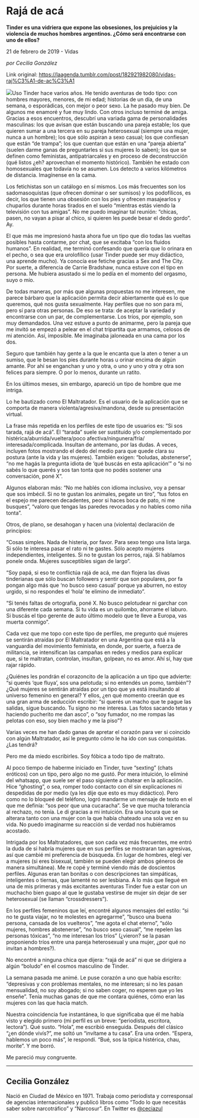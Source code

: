 # Rajá de acá

**Tinder es una vidriera que expone las obsesiones, los prejuicios y la violencia de muchos hombres argentinos. ¿Cómo será encontrarse con uno de ellos?**

21 de febrero de 2019 - Vidas

_por Cecilia González_

Link original: https://laagenda.tumblr.com/post/182921982080/vidas-raj%C3%A1-de-ac%C3%A1

![](https://64.media.tumblr.com/19453e5bfb3352add8447da443cc39eb/362682894be13ec2-1d/s500x750/83d2768c72f9d3f7770b875f9455c36627e9070f.jpg)Uso
Tinder hace varios años. He tenido aventuras de todo tipo: con
hombres mayores, menores, de mi edad; historias de un día, de una
semana, o esporádicas, con mejor o peor sexo. La he pasado muy bien.
De algunos me enamoré y fue muy lindo. Con otros incluso terminé de
amiga. Gracias a esos encuentros, descubrí una variada gama de
personalidades masculinas: los que avisan que están buscando una
pareja estable; los que quieren sumar a una tercera en su pareja
heterosexual (siempre una mujer, nunca a un hombre); los que sólo
aspiran a sexo casual; los que confiesan que están “de trampa”;
los que cuentan que están en una “pareja abierta” (suelen darme
ganas de preguntarles si sus mujeres lo saben); los que se definen
como feministas, antipatriarcales y en proceso de deconstrucción
(qué listos ¿eh? aprovechan el momento histórico). También he
estado con homosexuales que todavía no se asumen. Los detecto a
varios kilómetros de distancia. Imagínense en la cama.

Los
fetichistas son un catálogo en sí mismos. Los más frecuentes son
los sadomasoquistas (que ofrecen dominar o ser sumisos) y los
podofílicos, es decir, los que tienen una obsesión con los pies y
ofrecen masajearlos y chuparlos durante horas tirados en el suelo
“mientras estás viendo la televisión con tus amigas”. No me
puedo imaginar tal reunión: “chicas, pasen, no vayan a pisar al
chico, si quieren les puede besar el dedo gordo”. Ay.

El
que más me impresionó hasta ahora fue un tipo que dio todas las
vueltas posibles hasta contarme, por chat, que se excitaba “con los
fluidos humanos”. En realidad, me terminó confesando que quería
que lo orinara en el pecho, o sea que era urolofílico (usar Tinder
puede ser muy didáctico, una aprende mucho). Ya conocía ese fetiche
gracias a Sex and The City. Por suerte, a diferencia de Carrie
Bradshaw, nunca estuve con el tipo en persona. Me hubiera asustado si
me lo pedía en el momento del orgasmo, suyo o mío.

De
todas maneras, por más que algunas propuestas no me interesen, me
parece bárbaro que la aplicación permita decir abiertamente qué es
lo que queremos, qué nos gusta sexualmente. Hay perfiles que no son
para mí, pero sí para otras personas. De eso se trata: de aceptar
la variedad y encontrarse con un par, de complementarse. Los tríos,
por ejemplo, son muy demandados. Una vez estuve a punto de animarme,
pero la pareja que me invitó se empezó a pelear en el chat
tripartita que armamos, celosos de mi atención. Así, imposible. Me
imaginaba jaloneada en una cama por los dos. 


Seguro
que también hay gente a la que le encanta que la aten o tener a un
sumiso, que le besan los pies durante horas u orinar encima de algún
amante. Por ahí se enganchan y uno y otra, o uno y uno y otra y otra
son felices para siempre. O por lo menos, durante un ratito.

En
los últimos meses, sin embargo, apareció un tipo de hombre que me
intriga.

Lo
he bautizado como El Maltratador. Es el usuario de la aplicación que
se comporta de manera violenta/agresiva/mandona, desde su
presentación virtual.

La
frase más repetida en los perfiles de este tipo de usuarios es: “Si
sos tarada, rajá de acá”. El “tarada” suele ser sustituido
y/o complementado por histérica/aburrida/vueltera/poco
afectiva/ningunera/fría/ interesada/complicada. Insultan de
antemano, por las dudas. A veces, incluyen fotos mostrando el dedo
del medio para que quede clara su postura (ante la vida y las
mujeres). También exigen: “boludas, abstenerse”, “no me hagás
la pregunta idiota de ‘qué buscás en esta aplicación’” o “si
no sabés lo que querés y sos tan tonta que no podés sostener una
conversación, poné X”.

Algunos
elaboran más: “No me hablés con idioma inclusivo, voy a pensar
que sos imbécil. Si no te gustan los animales, pegate un tiro”,
“tus fotos en el espejo me parecen decadentes, peor si haces boca
de pato, ni me busques”, “valoro que tengas las paredes revocadas
y no hables como niña tonta”. 


Otros,
de plano, se desahogan y hacen una (violenta) declaración de
principios: 


“Cosas
simples. Nada de histeria, por favor. Para sexo tengo una lista
larga. Si sólo te interesa pasar el rato ni te gastes. Sólo acepto
mujeres independientes, inteligentes. Si no te gustan los perros,
rajá. Si hablamos ponele onda. Mujeres susceptibles sigan de largo”.

“Soy
papá, si eso te conflictúa rajá de acá, me dan flojera las divas
tinderianas que sólo buscan followers y sentir que son populares,
por fa pongan algo más que ‘no busco sexo casual’ porque ya
aburren, no estoy urgido, si no respondes el ‘hola’ te elimino de
inmediato”. 


“Si
tenés faltas de ortografía, poné X. No busco pelotudear ni garchar
con una diferente cada semana. Si tu vida es un quilombo, ahorrame el
laburo. Si buscás el tipo gerente de auto último modelo que te
lleve a Europa, vas muerta conmigo”.

Cada
vez que me topo con este tipo de perfiles, me pregunto qué mujeres
se sentirán atraídas por El Maltratador en una Argentina que está
a la vanguardia del movimiento feminista, en donde, por suerte, a
fuerza de militancia, se intensifican las campañas en redes y medios
para explicar que, si te maltratan, controlan, insultan, golpean, no
es amor. Ahí sí, hay que rajar rápido.

¿Quiénes
les pondrán el corazoncito de la aplicación a un tipo que advierte:
“si querés ‘que fluya’, sos una pelotuda; si no entendés un
pomo, también”? ¿Qué mujeres se sentirán atraídas por un tipo
que ya está insultando al universo femenino en general? Y ellos, ¿en
qué momento creerán que es una gran arma de seducción escribir:
“si querés un macho que te pague las salidas, sigue buscando. Tu
signo no me interesa. Las fotos sacando tetas y haciendo pucherito me
dan asco”, o “soy fumador, no me rompas las pelotas con eso, soy
bien macho y me la piso”?

Varias
veces me han dado ganas de apretar el corazón para ver si coincido
con algún Maltratador, así le pregunto cómo le ha ido con sus
conquistas. ¿Las tendrá? 


Pero
me da miedo escribirles. Soy fóbica a todo tipo de maltrato.

Al
poco tiempo de haberme iniciado en Tinder, tuve “sexting” (chats
eróticos) con un tipo, pero algo no me gustó. Por mera intuición,
lo eliminé del whatsapp, que suele ser el paso siguiente a chatear
en la aplicación. Hice “ghosting”, o sea, romper todo contacto
con él sin explicaciones ni despedidas de por medio (ya les dije que
esto es muy didáctico). Pero como no lo bloqueé del teléfono,
logró mandarme un mensaje de texto en el que me definía: “sos
peor que una cucaracha”. Se ve que mucha tolerancia al rechazo, no
tenía. Le di gracias a mi intuición. Era una locura que se alterara
tanto con una mujer con la que había chateado una sola vez en su
vida. No puedo imaginarme su reacción si de verdad nos hubiéramos
acostado.

Intrigada
por los Maltratadores, que son cada vez más frecuentes, me entró la
duda de si habría mujeres que en sus perfiles se mostraran tan
agresivas, así que cambié mi preferencia de búsqueda. En lugar de
hombres, elegí ver a mujeres (si eres bisexual, también se pueden
elegir ambos géneros de manera simultánea). Me re copé y terminé
viendo más de doscientos perfiles. Algunas eran tan bonitas o con
descripciones tan simpáticas, inteligentes o tiernas, que lamenté
no ser lesbiana. A lo más que llegué en una de mis primeras y más
excitantes aventuras Tinder fue a estar con un muchacho bien guapo al
que le gustaba vestirse de mujer sin dejar de ser heterosexual (se
llaman “crossdressers”).

En
los perfiles femeninos que leí, encontré algunos mensajes del
estilo: “si no te gusta viajar, no te molestes en agregarme”,
“busco una buena persona, cansada de los vuelteros”, “me agota
el chat eterno”, “sólo mujeres, hombres abstenerse”, “no
busco sexo casual”, “me repelen las personas tóxicas”, “no
me interesan los tríos” (¿vieron? se la pasan proponiendo tríos
entre una pareja heterosexual y una mujer, ¿por qué no invitan a
hombres?).

No
encontré a ninguna chica que dijera: “rajá de acá” ni que se
dirigiera a algún “boludo” en el cosmos masculino de Tinder.

La
semana pasada me animé. Le puse corazón a uno que había escrito:
“depresivas y con problemas mentales, no me interesan; si no les
pasan mensualidad, no soy abogado; si no saben coger, no esperen que
yo les enseñe”. Tenía muchas ganas de que me contara quiénes,
cómo eran las mujeres con las que hacía match.

Nuestra
coincidencia fue instantánea, lo que significaba que él me había
visto y elegido primero (mi perfil es un breve: “periodista,
escritora, lectora”). Qué susto. “Hola”, me escribió
enseguida. Después del clásico “¿en dónde vivís?”, me soltó
un “invítame a tu casa”. Era una orden. “Espera, hablemos un
poco más”, le respondí. “Bué, sos la típica histérica, chau,
morite”. Y me borró.

Me
pareció muy congruente. 




---

Cecilia González
----------------

 Nació en Ciudad de México en 1971. Trabaja como periodista y corresponsal de agencias internacionales y publicó libros como “Todo lo que necesitás saber sobre narcotráfico” y “Narcosur”. En Twitter es [@ceciazul](https://twitter.com/ceciazul) 

